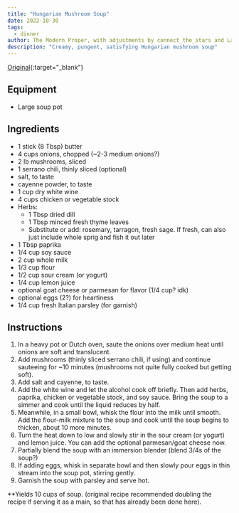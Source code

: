 ```yaml
---
title: "Hungarian Mushroom Soup"
date: 2022-10-30
tags:
  - dinner
author: The Modern Proper, with adjustments by connect_the_stars and Laura Vonessen
description: "Creamy, pungent, satisfying Hungarian mushroom soup"
---
```


[Original](https://themodernproper.com/hungarian-mushroom-soup){:target="_blank"}

## Equipment

* Large soup pot

## Ingredients

* 1 stick (8 Tbsp) butter
* 4 cups onions, chopped (~2-3 medium onions?)
* 2 lb mushrooms, sliced
* 1 serrano chili, thinly sliced (optional)
* salt, to taste
* cayenne powder, to taste
* 1 cup dry white wine
* 4 cups chicken or vegetable stock
* Herbs:
    * 1 Tbsp dried dill
    * 1 Tbsp minced fresh thyme leaves
    * Substitute or add: rosemary, tarragon, fresh sage. If fresh, can also just include whole sprig and fish it out later
* 1 Tbsp paprika
* 1/4 cup soy sauce
* 2 cup whole milk
* 1/3 cup flour
* 1/2 cup sour cream (or yogurt)
* 1/4 cup lemon juice
* optional goat cheese or parmesan for flavor (1/4 cup? idk)
* optional eggs (2?) for heartiness
* 1/4 cup fresh Italian parsley (for garnish)

## Instructions

1.  In a heavy pot or Dutch oven, saute the onions over medium heat until onions are soft and translucent.
2.  Add mushrooms (thinly sliced serrano chili, if using) and continue sauteeing for ~10 minutes (mushrooms not quite fully cooked but getting soft).
3.  Add salt and cayenne, to taste.
4.  Add the white wine and let the alcohol cook off briefly. Then add herbs, paprika, chicken or vegetable stock, and soy sauce. Bring the soup to a simmer and cook until the liquid reduces by half.
5.  Meanwhile, in a small bowl, whisk the flour into the milk until smooth. Add the flour-milk mixture to the soup and cook until the soup begins to thicken, about 10 more minutes.
6.  Turn the heat down to low and slowly stir in the sour cream (or yogurt) and lemon juice. You can add the optional parmesan/goat cheese now.
7. Partially blend the soup with an immersion blender (blend 3/4s of the soup?)
8.  If adding eggs, whisk in separate bowl and then slowly pour eggs in thin stream into the soup pot, stirring gently.
9.  Garnish the soup with parsley and serve hot.

**Yields 10 cups of soup. (original recipe recommended doubling the recipe if serving it as a main, so that has already been done here).
